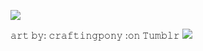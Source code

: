 ![](https://media.discordapp.net/attachments/1244414651031093291/1248240190561058916/Tak_berjudul163_20240606184012.png?ex=6662f1c4&is=6661a044&hm=8c957079be98cfabae08a664cd98953e5faa88f1b0825bc6ad0946bfa67a51a6&)

𝚊𝚛𝚝 𝚋𝚢: 𝚌𝚛𝚊𝚏𝚝𝚒𝚗𝚐𝚙𝚘𝚗𝚢 :𝚘𝚗 𝚃𝚞𝚖𝚋𝚕𝚛 ![](https://64.media.tumblr.com/25461251db2f6f32c1fcae82205ddd64/4d7d459449cf0bd5-e4/s75x75_c1/d8903fb743add8de72fd3ea434439ca47dd9483b.gifv)
